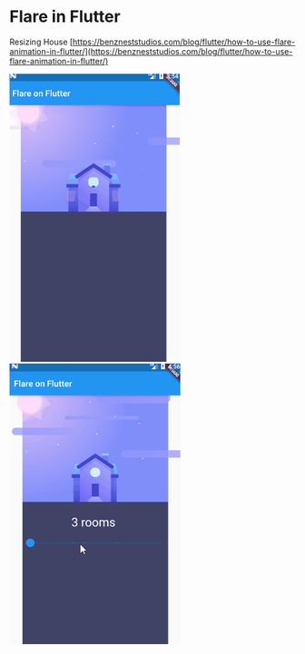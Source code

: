 # Flare in Flutter

Resizing House
[https://benzneststudios.com/blog/flutter/how-to-use-flare-animation-in-flutter/](https://benzneststudios.com/blog/flutter/how-to-use-flare-animation-in-flutter/)

![Game Play](images/a2.gif)
![Game Play](images/a5.gif)
